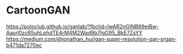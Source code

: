# CartoonGAN

https://poloclub.github.io/ganlab/?fbclid=IwAR2nGINB99ejBw-Aasrl0zcR5uhLphdTE4rM4M2Wad9b7IgG95_BkE7ZsYY
https://medium.com/@jonathan_hui/gan-super-resolution-gan-srgan-b471da7270ec

